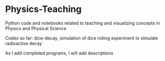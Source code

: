 # Physics-Teaching
Python code and notebooks related to teaching and visualizing concepts in Physics and Physical Science


Codes so far:
  dice-decay, simulation of dice rolling experiment to simulate radioactive decay

As I add completed programs, I will add descriptions
